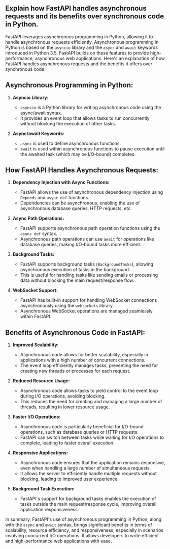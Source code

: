 ## Explain how FastAPI handles asynchronous requests and its benefits over synchronous code in Python.

FastAPI leverages asynchronous programming in Python, allowing it to handle asynchronous requests efficiently. Asynchronous programming in Python is based on the `asyncio` library and the `async` and `await` keywords introduced in Python 3.5. FastAPI builds on these features to provide high-performance, asynchronous web applications. Here's an explanation of how FastAPI handles asynchronous requests and the benefits it offers over synchronous code:

## Asynchronous Programming in Python:

1. **Asyncio Library:**
   - `asyncio` is a Python library for writing asynchronous code using the async/await syntax.
   - It provides an event loop that allows tasks to run concurrently without blocking the execution of other tasks.

2. **Async/await Keywords:**
   - `async` is used to define asynchronous functions.
   - `await` is used within asynchronous functions to pause execution until the awaited task (which may be I/O-bound) completes.

## How FastAPI Handles Asynchronous Requests:

1. **Dependency Injection with Async Functions:**
   - FastAPI allows the use of asynchronous dependency injection using `Depends` and `async def` functions.
   - Dependencies can be asynchronous, enabling the use of asynchronous database queries, HTTP requests, etc.

2. **Async Path Operations:**
   - FastAPI supports asynchronous path operation functions using the `async def` syntax.
   - Asynchronous path operations can use `await` for operations like database queries, making I/O-bound tasks more efficient.

3. **Background Tasks:**
   - FastAPI supports background tasks (`BackgroundTasks`), allowing asynchronous execution of tasks in the background.
   - This is useful for handling tasks like sending emails or processing data without blocking the main request/response flow.

4. **WebSocket Support:**
   - FastAPI has built-in support for handling WebSocket connections asynchronously using the `websockets` library.
   - Asynchronous WebSocket operations are managed seamlessly within FastAPI.

## Benefits of Asynchronous Code in FastAPI:

1. **Improved Scalability:**
   - Asynchronous code allows for better scalability, especially in applications with a high number of concurrent connections.
   - The event loop efficiently manages tasks, preventing the need for creating new threads or processes for each request.

2. **Reduced Resource Usage:**
   - Asynchronous code allows tasks to yield control to the event loop during I/O operations, avoiding blocking.
   - This reduces the need for creating and managing a large number of threads, resulting in lower resource usage.

3. **Faster I/O Operations:**
   - Asynchronous code is particularly beneficial for I/O-bound operations, such as database queries or HTTP requests.
   - FastAPI can switch between tasks while waiting for I/O operations to complete, leading to faster overall execution.

4. **Responsive Applications:**
   - Asynchronous code ensures that the application remains responsive, even when handling a large number of simultaneous requests.
   - It allows the server to efficiently handle multiple requests without blocking, leading to improved user experience.

5. **Background Task Execution:**
   - FastAPI's support for background tasks enables the execution of tasks outside the main request/response cycle, improving overall application responsiveness.

In summary, FastAPI's use of asynchronous programming in Python, along with the `async` and `await` syntax, brings significant benefits in terms of scalability, resource efficiency, and responsiveness, especially in scenarios involving concurrent I/O operations. It allows developers to write efficient and high-performance web applications with ease.